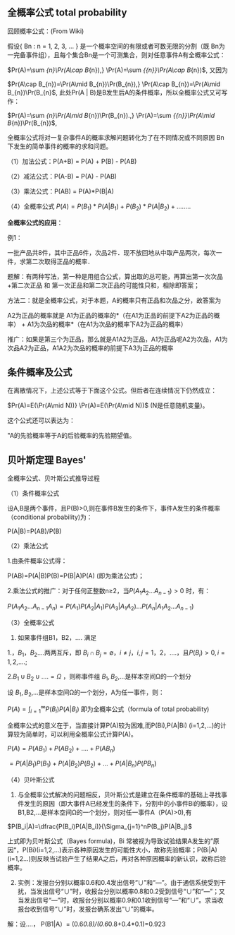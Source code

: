 
## 全概率公式 total probability 

回顾概率公式：(From Wiki)

假设{ Bn : n = 1, 2, 3, ... } 是一个概率空间的有限或者可数无限的分割（既 Bn为一完备事件组），且每个集合Bn是一个可测集合，则对任意事件A有全概率公式：

$Pr(A)=\sum _{n}\Pr(A\cap B_{n})\,} \Pr(A)=\sum _{{n}}\Pr(A\cap B_{n})\$,
又因为

$Pr(A\cap B_{n})=\Pr(A\mid B_{n})\Pr(B_{n}),} \Pr(A\cap B_{n})=\Pr(A\mid B_{n})\Pr(B_{n}$,
此处Pr(A | B)是B发生后A的条件概率，所以全概率公式又可写作：

$Pr(A)=\sum _{n}\Pr(A\mid B_{n})\Pr(B_{n}).\,} \Pr(A)=\sum _{{n}}\Pr(A\mid B_{n})\Pr(B_{n})$,

全概率公式将对一复杂事件A的概率求解问题转化为了在不同情况或不同原因 Bn下发生的简单事件的概率的求和问题。

（1）加法公式：P(A+B) = P(A) + P(B) - P(AB)

（2）减法公式：P(A-B) = P(A) - P(AB)

（3）乘法公式：P(AB) = P(A)*P(B|A)

（4）全概率公式 $P(A) = P(B_1)*P(A|B_1) + P(B_2)*P(A|B_2) + ........$


**全概率公式的应用**：

例1：

一批产品共8件，其中正品6件，次品2件．现不放回地从中取产品两次，每次一件，求第二次取得正品的概率．

题解：有两种写法，第一种是用组合公式，算出取的总可能，再算出第一次次品+第二次正品 和  第一次正品和第二次正品的可能性只和，相除即答案；

方法二：就是全概率公式，对于本题，A的概率只有正品和次品之分，故答案为

A2为正品的概率就是 A1为正品的概率的*（在A1为正品的前提下A2为正品的概率） + A1为次品的概率*（在A1为次品的概率下A2为正品的概率）

推广：如果是第三个为正品，那么就是A1A2为正品，A1为正品呢A2为次品，A1为次品A2为正品，A1A2为次品的概率的前提下A3为正品的概率

## 条件概率及公式

在离散情况下，上述公式等于下面这个公式。但后者在连续情况下仍然成立：

$Pr(A)=E(\Pr(A\mid N))} \Pr(A)=E(\Pr(A\mid N))$ (N是任意随机变量)。

这个公式还可以表达为：

"A的先验概率等于A的后验概率的先验期望值。


## 贝叶斯定理 Bayes'

全概率公式、贝叶斯公式推导过程

（1）条件概率公式

设A,B是两个事件，且P(B)>0,则在事件B发生的条件下，事件A发生的条件概率（conditional probability)为：

P(A|B)=P(AB)/P(B)

 （2）乘法公式

1.由条件概率公式得：

P(AB)=P(A|B)P(B)=P(B|A)P(A) (即为乘法公式)；

2.乘法公式的推广：对于任何正整数n≥2，当$P(A_1A_2...A_{n-1}) > 0$ 时，有：

$P(A_1A_2...A_{n-1}A_n)=P(A_1)P(A_2|A_1)P(A_3|A_1A_2)...P(A_n|A_1A_2...A_{n-1})$

  （3）全概率公式

1. 如果事件组B1，B2，.... 满足

1.$，B_1，B_2$....两两互斥，即 $B_i ∩ B_j = ∅ ，i≠j ， i,j=1，2$，....，且$P(B_i)>0,i=1,2$,....;

2.$B_1∪B_2∪....=Ω$ ，则称事件组 $B_1,B_2$,...是样本空间Ω的一个划分

设 $B_1,B_2$,...是样本空间Ω的一个划分，A为任一事件，则：

$P(A)=\int_{i=1}^\infty P(B_i)P(A|B_i)$ 即为全概率公式（formula of total probability)

全概率公式的意义在于，当直接计算P(A)较为困难,而P(Bi),P(A|Bi)  (i=1,2,...)的计算较为简单时，可以利用全概率公式计算P(A)。

$P(A)=P(AB_1)+P(AB_2)+....+P(AB_n)$

$=P(A|B_1)P(B_1)+P(A|B_2)P(B_2)+...+P(A|B_n)P(PB_n)$

 （4）贝叶斯公式

1. 与全概率公式解决的问题相反，贝叶斯公式是建立在条件概率的基础上寻找事件发生的原因（即大事件A已经发生的条件下，分割中的小事件Bi的概率），设B1,B2,...是样本空间Ω的一个划分，则对任一事件A（P(A)>0),有

$P(B_i|A)=\dfrac{P(B_i)P(A|B_i)}{\Sigma_{j=1}^nP(B_j)P(A|B_j)$

上式即为贝叶斯公式（Bayes formula)，Bi 常被视为导致试验结果A发生的”原因“，P(Bi)(i=1,2,...)表示各种原因发生的可能性大小，故称先验概率；P(Bi|A)(i=1,2...)则反映当试验产生了结果A之后，再对各种原因概率的新认识，故称后验概率。

2. 实例：发报台分别以概率0.6和0.4发出信号“∪”和“—”。由于通信系统受到干扰，当发出信号“∪”时，收报台分别以概率0.8和0.2受到信号“∪”和“—”；又当发出信号“—”时，收报台分别以概率0.9和0.1收到信号“—”和“∪”。求当收报台收到信号“∪”时，发报台确系发出“∪”的概率。

解：设....， P(B1|A）= (0.6*0.8)/(0.6*0.8+0.4*0.1)=0.923
